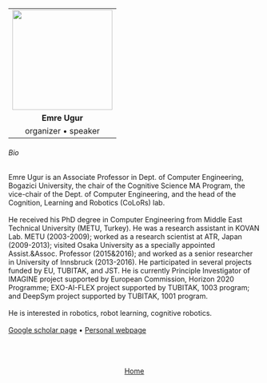 ---
---

<br>
<br>

<table>
  <tr>
    <td style="text-align: center"><img src="https://pbs.twimg.com/profile_images/1293132915702935553/k3FTisi1_400x400.jpg" style="width:200px;height:200px;"></td>
  </tr>
  <tr>
    <td style="text-align: center"><b>Emre Ugur</b></td>
  </tr>
  <tr>
    <td style="text-align: center">organizer &bull; speaker</td>
  </tr>
</table>


###### Bio

Emre Ugur is an Associate Professor in Dept. of Computer Engineering, Bogazici University, the chair of the Cognitive Science MA Program, the vice-chair of the Dept. of Computer Engineering, and the head of the Cognition, Learning and Robotics (CoLoRs) lab. 
<br>
<br>
He received his PhD degree in Computer Engineering from Middle East Technical University (METU, Turkey). He was a research assistant in KOVAN Lab. METU (2003-2009); worked as a research scientist at ATR, Japan (2009-2013); visited Osaka University as a specially appointed Assist.&Assoc. Professor (2015&2016); and worked as a senior researcher in University of Innsbruck (2013-2016). He participated in several projects funded by EU, TUBITAK, and JST. He is currently Principle Investigator of IMAGINE project supported by European Commission, Horizon 2020 Programme; EXO-AI-FLEX project supported by TUBITAK, 1003 program; and DeepSym project supported by TUBITAK, 1001 program. 
<br>
<br>
He is interested in robotics, robot learning, cognitive robotics. 
<br>
<br>
<a href="https://scholar.google.com/citations?user=B1Dy3WMAAAAJ&hl=en&oi=ao/">Google scholar page</a> &bull; <a href="https://www.cmpe.boun.edu.tr/~emre/">Personal webpage</a>
<br>
<br>
<br>
<br>


<div align="center">
	<a href="http://127.0.0.1:4000/">Home</a>
</div>

<br>
<br>

